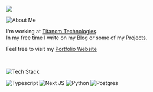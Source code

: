 [![](https://a3chron.vercel.app/a3chron.png)](https://a3chron.vercel.app/)

![About Me](https://img.shields.io/badge/About%20Me-na?style=for-the-badge&color=%2394e2d5)

I'm working at [Titanom Technologies](https://github.com/titanom/).  
In my free time I write on my [Blog](https://a3chron.vercel.app/blog)
or some of my [Projects](https://a3chron.vercel.app/projects).

Feel free to visit my [Portfolio Website](https://a3chron.vercel.app/)

<br/>

![Tech Stack](https://img.shields.io/badge/What%20I%20love%20most%20working%20with-na?style=for-the-badge&color=%2394e2d5)

![Typescript](https://img.shields.io/badge/Typescript-24273a?logo=Typescript&logoColor=cad3f5&style=for-the-badge) ![Next JS](https://img.shields.io/badge/Next%20JS-24273a?logo=nextdotjs&logoColor=cad3f5&style=for-the-badge) ![Python](https://img.shields.io/badge/Python-24273a?logo=Python&logoColor=cad3f5&style=for-the-badge) ![Postgres](https://img.shields.io/badge/Postgres-24273a?logo=postgresql&logoColor=cad3f5&style=for-the-badge)
